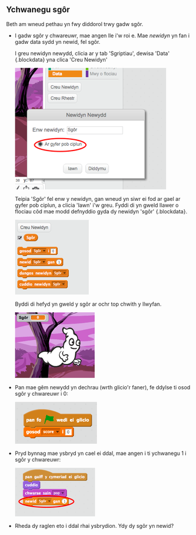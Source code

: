 ## Ychwanegu sgôr 

Beth am wneud pethau yn fwy diddorol trwy gadw sgôr.

+ I gadw sgôr y chwareuwr, mae angen lle i'w roi e. Mae _newidyn_ yn fan i gadw data sydd yn newid, fel sgôr.

	I greu newidyn newydd, clicia ar y tab 'Sgriptiau', dewisa 'Data' {.blockdata} yna clica 'Creu Newidyn'

	![screenshot](images/ghost-score.png)

	Teipia 'Sgôr' fel enw y newidyn, gan wneud yn siwr ei fod ar gael ar gyfer pob ciplun, a clicia 'Iawn' i'w greu.  Fyddi di yn gweld llawer o flociau côd mae modd defnyddio gyda dy newidyn 'sgôr' {.blockdata}.

	![screenshot](images/ghost-variable.png)

	Byddi di hefyd yn gweld y sgôr ar ochr top chwith y llwyfan.

	![screenshot](images/ghost-stage-score.png)

+ Pan mae gêm newydd yn dechrau (wrth glicio'r faner), fe ddylse ti osod sgôr y chwareuwr i 0:

	![screenshot](images/ghost-score-2.png)
	
+ Pryd bynnag mae ysbryd yn cael ei ddal, mae angen i ti ychwanegu 1 i sgôr y chwareuwr:

	![screenshot](images/ghost-change-score.png)

+ Rheda dy raglen eto i ddal rhai ysbrydion.  Ydy dy sgôr yn newid?
